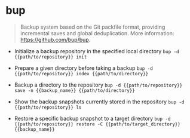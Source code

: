 # bup
> Backup system based on the Git packfile format, providing incremental saves and global deduplication.
> More information: <https://github.com/bup/bup>.

- Initialize a backup repository in the specified local directory
`bup -d {{path/to/repository}} init`

- Prepare a given directory before taking a backup
`bup -d {{path/to/repository}} index {{path/to/directory}}`

- Backup a directory to the repository
`bup -d {{path/to/repository}} save -n {{backup_name}} {{path/to/directory}}`

- Show the backup snapshots currently stored in the repository
`bup -d {{path/to/repository}} ls`

- Restore a specific backup snapshot to a target directory
`bup -d {{path/to/repository}} restore -C {{path/to/target_directory}} {{backup_name}}`
